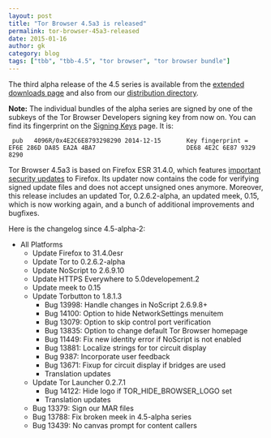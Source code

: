 ```yaml
---
layout: post
title: "Tor Browser 4.5a3 is released"
permalink: tor-browser-45a3-released
date: 2015-01-16
author: gk
category: blog
tags: ["tbb", "tbb-4.5", "tor browser", "tor browser bundle"]
---
```


The third alpha release of the 4.5 series is available from the [extended downloads page](https://www.torproject.org/projects/torbrowser.html.en#downloads-alpha) and also from our [distribution directory](https://www.torproject.org/dist/torbrowser/4.5a3/).

**Note:** The individual bundles of the alpha series are signed by one of the subkeys of the Tor Browser Developers signing key from now on. You can find its fingerprint on the [Signing Keys](https://www.torproject.org/docs/signing-keys.html.en) page. It is:

     pub   4096R/0x4E2C6E8793298290 2014-12-15       Key fingerprint = EF6E 286D DA85 EA2A 4BA7                         DE68 4E2C 6E87 9329 8290 

Tor Browser 4.5a3 is based on Firefox ESR 31.4.0, which features [important security updates](https://www.mozilla.org/security/known-vulnerabilities/firefoxESR.html#firefoxesr31.4) to Firefox. Its updater now contains the code for verifying signed update files and does not accept unsigned ones anymore. Moreover, this release includes an updated Tor, 0.2.6.2-alpha, an updated meek, 0.15, which is now working again, and a bunch of additional improvements and bugfixes.

Here is the changelog since 4.5-alpha-2:

-   All Platforms
    -   Update Firefox to 31.4.0esr
    -   Update Tor to 0.2.6.2-alpha
    -   Update NoScript to 2.6.9.10
    -   Update HTTPS Everywhere to 5.0developement.2
    -   Update meek to 0.15
    -   Update Torbutton to 1.8.1.3
        -   Bug 13998: Handle changes in NoScript 2.6.9.8+
        -   Bug 14100: Option to hide NetworkSettings menuitem
        -   Bug 13079: Option to skip control port verification
        -   Bug 13835: Option to change default Tor Browser homepage
        -   Bug 11449: Fix new identity error if NoScript is not enabled
        -   Bug 13881: Localize strings for tor circuit display
        -   Bug 9387: Incorporate user feedback
        -   Bug 13671: Fixup for circuit display if bridges are used
        -   Translation updates
    -   Update Tor Launcher 0.2.7.1
        -   Bug 14122: Hide logo if TOR\_HIDE\_BROWSER\_LOGO set
        -   Translation updates
    -   Bug 13379: Sign our MAR files
    -   Bug 13788: Fix broken meek in 4.5-alpha series
    -   Bug 13439: No canvas prompt for content callers

